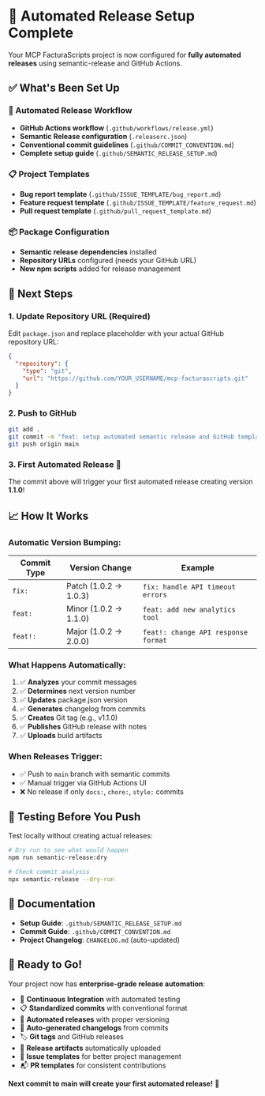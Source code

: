 # 🚀 Automated Release Setup Complete

Your MCP FacturaScripts project is now configured for **fully automated releases** using semantic-release and GitHub Actions.

## ✅ What's Been Set Up

### 🤖 Automated Release Workflow
- **GitHub Actions workflow** (`.github/workflows/release.yml`)
- **Semantic Release configuration** (`.releaserc.json`)
- **Conventional commit guidelines** (`.github/COMMIT_CONVENTION.md`)
- **Complete setup guide** (`.github/SEMANTIC_RELEASE_SETUP.md`)

### 📋 Project Templates
- **Bug report template** (`.github/ISSUE_TEMPLATE/bug_report.md`)
- **Feature request template** (`.github/ISSUE_TEMPLATE/feature_request.md`)
- **Pull request template** (`.github/pull_request_template.md`)

### 📦 Package Configuration
- **Semantic release dependencies** installed
- **Repository URLs** configured (needs your GitHub URL)
- **New npm scripts** added for release management

## 🎯 Next Steps

### 1. **Update Repository URL** (Required)
Edit `package.json` and replace placeholder with your actual GitHub repository URL:

```json
{
  "repository": {
    "type": "git",
    "url": "https://github.com/YOUR_USERNAME/mcp-facturascripts.git"
  }
}
```

### 2. **Push to GitHub**
```bash
git add .
git commit -m "feat: setup automated semantic release and GitHub templates"
git push origin main
```

### 3. **First Automated Release** 🎉
The commit above will trigger your first automated release creating version **1.1.0**!

## 📈 How It Works

### **Automatic Version Bumping:**
| Commit Type | Version Change | Example |
|-------------|----------------|---------|
| `fix:` | Patch (1.0.2 → 1.0.3) | `fix: handle API timeout errors` |
| `feat:` | Minor (1.0.2 → 1.1.0) | `feat: add new analytics tool` |
| `feat!:` | Major (1.0.2 → 2.0.0) | `feat!: change API response format` |

### **What Happens Automatically:**
1. ✅ **Analyzes** your commit messages
2. ✅ **Determines** next version number
3. ✅ **Updates** package.json version
4. ✅ **Generates** changelog from commits
5. ✅ **Creates** Git tag (e.g., v1.1.0)
6. ✅ **Publishes** GitHub release with notes
7. ✅ **Uploads** build artifacts

### **When Releases Trigger:**
- ✅ Push to `main` branch with semantic commits
- ✅ Manual trigger via GitHub Actions UI
- ❌ No release if only `docs:`, `chore:`, `style:` commits

## 🧪 Testing Before You Push

Test locally without creating actual releases:

```bash
# Dry run to see what would happen
npm run semantic-release:dry

# Check commit analysis
npx semantic-release --dry-run
```

## 📖 Documentation

- **Setup Guide**: `.github/SEMANTIC_RELEASE_SETUP.md`
- **Commit Guide**: `.github/COMMIT_CONVENTION.md`
- **Project Changelog**: `CHANGELOG.md` (auto-updated)

## 🎊 Ready to Go!

Your project now has **enterprise-grade release automation**:

- 🔄 **Continuous Integration** with automated testing
- 📋 **Standardized commits** with conventional format
- 🚀 **Automated releases** with proper versioning
- 📝 **Auto-generated changelogs** from commits
- 🏷️ **Git tags** and GitHub releases
- 📁 **Release artifacts** automatically uploaded
- 🐛 **Issue templates** for better project management
- 📬 **PR templates** for consistent contributions

**Next commit to main will create your first automated release!** 🎯